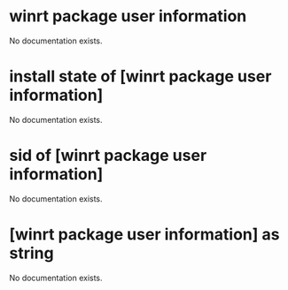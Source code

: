 # winrt package user information

No documentation exists.

# install state of [winrt package user information]

No documentation exists.

# sid of [winrt package user information]

No documentation exists.

# [winrt package user information] as string

No documentation exists.
